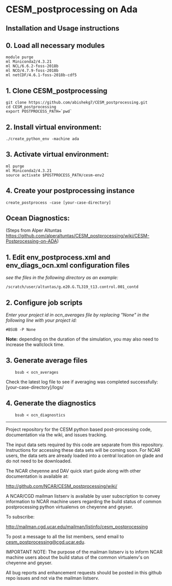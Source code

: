 # CESM_postprocessing on Ada

## Installation and Usage instructions

## 0. Load all necessary modules
```
module purge
ml Miniconda2/4.3.21
ml NCL/6.6.2-foss-2018b
ml NCO/4.7.9-foss-2018b
ml netCDF/4.6.1-foss-2018b-cdf5
```
## 1. Clone CESM_postprocessing
```
git clone https://github.com/abishekg7/CESM_postprocessing.git
cd CESM_postprocessing
export POSTPROCESS_PATH=`pwd`
```

## 2. Install virtual environment:
```
./create_python_env -machine ada
```
## 3. Activate virtual environment:
```
ml purge 
ml Miniconda2/4.3.21
source activate $POSTPROCESS_PATH/cesm-env2
```
## 4. Create your postprocessing instance
```
create_postprocess -case [your-case-directory]
```

## Ocean Diagnostics:  
(Steps from Alper Altuntas https://github.com/alperaltuntas/CESM_postprocessing/wiki/CESM-Postprocessing-on-ADA)
## 1. Edit env_postprocess.xml and env_diags_ocn.xml configuration files
*see the files in the following directory as an example:*

    /scratch/user/altuntas/g.e20.G.TL319_t13.control.001_contd
## 2. Configure job scripts
*Enter your project id in ocn_averages file by replacing "None" in the following line with your project id:*

    #BSUB -P None

**Note:** depending on the duration of the simulation, you may also need to increase the wallclock time.

## 3. Generate average files
```
    bsub < ocn_averages
```
Check the latest log file to see if averaging was completed successfully: [your-case-directory]/logs/

## 4. Generate the diagnostics
```
    bsub < ocn_diagnostics
```

-------------------------------------
Project repository for the CESM python based post-processing code, documentation via the wiki, and issues tracking.

The input data sets required by this code are separate from this repository. Instructions
for accessing these data sets will be coming soon. For NCAR users, the data sets are already
loaded into a central location on glade and do not need to be downloaded. 

The NCAR cheyenne and DAV quick start guide along with other documentation is available at:

http://github.com/NCAR/CESM_postprocessing/wiki/

A NCAR/CGD mailman listserv is available by user subscription to convey information to NCAR machine users
regarding the build status of common postprocessing python virtualenvs on cheyenne and geyser.

To subscribe:

http://mailman.cgd.ucar.edu/mailman/listinfo/cesm_postprocessing

To post a message to all the list members, send email to cesm_postprocessing@cgd.ucar.edu.

IMPORTANT NOTE: The purpose of the mailman listserv is to inform NCAR machine users about the build status
of the common virtualenv's on cheyenne and geyser. 

All bug reports and enhancement requests should be posted in this github repo issues and not via the mailman listserv.
